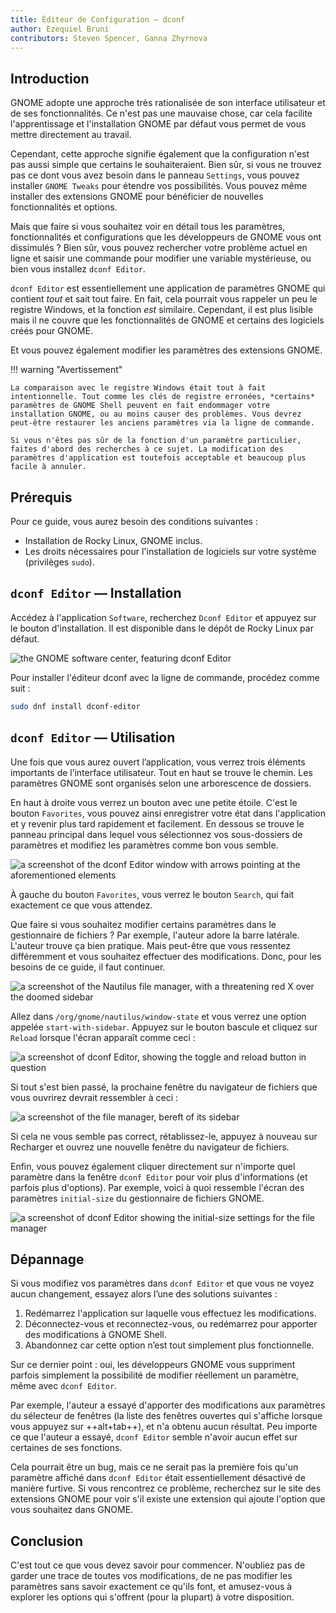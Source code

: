 ```yaml
---
title: Éditeur de Configuration – dconf
author: Ezequiel Bruni
contributors: Steven Spencer, Ganna Zhyrnova
---
```


## Introduction

GNOME adopte une approche très rationalisée de son interface utilisateur et de ses fonctionnalités. Ce n'est pas une mauvaise chose, car cela facilite l'apprentissage et l'installation GNOME par défaut vous permet de vous mettre directement au travail.

Cependant, cette approche signifie également que la configuration n'est pas aussi simple que certains le souhaiteraient. Bien sûr, si vous ne trouvez pas ce dont vous avez besoin dans le panneau `Settings`, vous pouvez installer `GNOME Tweaks` pour étendre vos possibilités. Vous pouvez même installer des extensions GNOME pour bénéficier de nouvelles fonctionnalités et options.

Mais que faire si vous souhaitez voir en détail tous les paramètres, fonctionnalités et configurations que les développeurs de GNOME vous ont dissimulés ? Bien sûr, vous pouvez rechercher votre problème actuel en ligne et saisir une commande pour modifier une variable mystérieuse, ou bien vous installez `dconf Editor`.

`dconf Editor` est essentiellement une application de paramètres GNOME qui contient _tout_ et sait tout faire. En fait, cela pourrait vous rappeler un peu le registre Windows, et la fonction _est_ similaire. Cependant, il est plus lisible mais il ne couvre que les fonctionnalités de GNOME et certains des logiciels créés pour GNOME.

Et vous pouvez également modifier les paramètres des extensions GNOME.

!!! warning "Avertissement"

```
La comparaison avec le registre Windows était tout à fait intentionnelle. Tout comme les clés de registre erronées, *certains* paramètres de GNOME Shell peuvent en fait endommager votre installation GNOME, ou au moins causer des problèmes. Vous devrez peut-être restaurer les anciens paramètres via la ligne de commande.

Si vous n'êtes pas sûr de la fonction d'un paramètre particulier, faites d'abord des recherches à ce sujet. La modification des paramètres d'application est toutefois acceptable et beaucoup plus facile à annuler.
```

## Prérequis

Pour ce guide, vous aurez besoin des conditions suivantes :

- Installation de Rocky Linux, GNOME inclus.
- Les droits nécessaires pour l'installation de logiciels sur votre système (privilèges `sudo`).

## `dconf Editor` — Installation

Accédez à l'application `Software`, recherchez `Dconf Editor` et appuyez sur le bouton d'installation. Il est disponible dans le dépôt de Rocky Linux par défaut.

![the GNOME software center, featuring dconf Editor](images/dconf-01.png)

Pour installer l'éditeur dconf avec la ligne de commande, procédez comme suit :

```bash
sudo dnf install dconf-editor
```

## `dconf Editor` — Utilisation

Une fois que vous aurez ouvert l’application, vous verrez trois éléments importants de l’interface utilisateur. Tout en haut se trouve le chemin. Les paramètres GNOME sont organisés selon une arborescence de dossiers.

En haut à droite vous verrez un bouton avec une petite étoile. C'est le bouton `Favorites`, vous pouvez ainsi enregistrer votre état dans l'application et y revenir plus tard rapidement et facilement. En dessous se trouve le panneau principal dans lequel vous sélectionnez vos sous-dossiers de paramètres et modifiez les paramètres comme bon vous semble.

![a screenshot of the dconf Editor window with arrows pointing at the aforementioned elements](images/dconf-02.png)

À gauche du bouton `Favorites`, vous verrez le bouton `Search`, qui fait exactement ce que vous attendez.

Que faire si vous souhaitez modifier certains paramètres dans le gestionnaire de fichiers ? Par exemple, l'auteur adore la barre latérale. L'auteur trouve ça bien pratique. Mais peut-être que vous ressentez différemment et vous souhaitez effectuer des modifications. Donc, pour les besoins de ce guide, il faut continuer.

![a screenshot of the Nautilus file manager, with a threatening red X over the doomed sidebar](images/dconf-03.png)

Allez dans `/org/gnome/nautilus/window-state` et vous verrez une option appelée `start-with-sidebar`. Appuyez sur le bouton bascule et cliquez sur `Reload` lorsque l'écran apparaît comme ceci :

![a screenshot of dconf Editor, showing the toggle and reload button in question](images/dconf-04.png)

Si tout s'est bien passé, la prochaine fenêtre du navigateur de fichiers que vous ouvrirez devrait ressembler à ceci :

![a screenshot of the file manager, bereft of its sidebar](images/dconf-05.png)

Si cela ne vous semble pas correct, rétablissez-le, appuyez à nouveau sur Recharger et ouvrez une nouvelle fenêtre du navigateur de fichiers.

Enfin, vous pouvez également cliquer directement sur n'importe quel paramètre dans la fenêtre `dconf Editor` pour voir plus d'informations (et parfois plus d'options). Par exemple, voici à quoi ressemble l'écran des paramètres `initial-size` du gestionnaire de fichiers GNOME.

![a screenshot of dconf Editor showing the initial-size settings for the file manager](images/dconf-06.png)

## Dépannage

Si vous modifiez vos paramètres dans `dconf Editor` et que vous ne voyez aucun changement, essayez alors l’une des solutions suivantes :

1. Redémarrez l'application sur laquelle vous effectuez les modifications.
2. Déconnectez-vous et reconnectez-vous, ou redémarrez pour apporter des modifications à GNOME Shell.
3. Abandonnez car cette option n’est tout simplement plus fonctionnelle.

Sur ce dernier point : oui, les développeurs GNOME vous suppriment parfois simplement la possibilité de modifier réellement un paramètre, même avec `dconf Editor`.

Par exemple, l'auteur a essayé d'apporter des modifications aux paramètres du sélecteur de fenêtres (la liste des fenêtres ouvertes qui s'affiche lorsque vous appuyez sur ++alt+tab++), et n'a obtenu aucun résultat. Peu importe ce que l'auteur a essayé, `dconf Editor` semble n'avoir aucun effet sur certaines de ses fonctions.

Cela pourrait être un bug, mais ce ne serait pas la première fois qu'un paramètre affiché dans `dconf Editor` était essentiellement désactivé de manière furtive. Si vous rencontrez ce problème, recherchez sur le site des extensions GNOME pour voir s'il existe une extension qui ajoute l'option que vous souhaitez dans GNOME.

## Conclusion

C'est tout ce que vous devez savoir pour commencer. N'oubliez pas de garder une trace de toutes vos modifications, de ne pas modifier les paramètres sans savoir exactement ce qu'ils font, et amusez-vous à explorer les options qui s'offrent (pour la plupart) à votre disposition.
